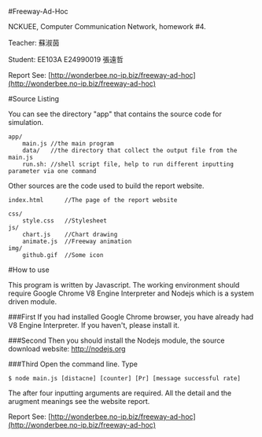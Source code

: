 #Freeway-Ad-Hoc

NCKUEE, Computer Communication Network, homework #4.

Teacher: 蘇淑茵

Student: EE103A E24990019 張遠哲

Report See: [http://wonderbee.no-ip.biz/freeway-ad-hoc](http://wonderbee.no-ip.biz/freeway-ad-hoc)

#Source Listing

You can see the directory "app" that contains the source code for simulation.

	app/
		main.js	//the main program
		data/	//the directory that collect the output file from the main.js
		run.sh: //shell script file, help to run different inputting parameter via one command

Other sources are the code used to build the report website.

	index.html		//The page of the report website

	css/
		style.css	//Stylesheet
	js/
		chart.js	//Chart drawing
		animate.js	//Freeway animation
	img/
		github.gif	//Some icon

#How to use

This program is written by Javascript. 
The working environment should require Google Chrome V8 Engine Interpreter and Nodejs which is a system driven module.

###First
If you had installed Google Chrome browser, you have already had V8 Engine Interpreter.
If you haven't, please install it.

###Second
Then you should install the Nodejs module, the source download website: http://nodejs.org

###Third
Open the command line. Type 

	$ node main.js [distacne] [counter] [Pr] [message successful rate]

The after four inputting arguments are required. All the detail and the arugment meanings see the website report.

Report See: [http://wonderbee.no-ip.biz/freeway-ad-hoc](http://wonderbee.no-ip.biz/freeway-ad-hoc)
